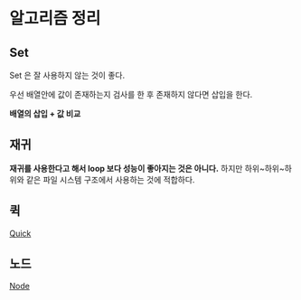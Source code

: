 # 알고리즘 정리

## Set
Set 은 잘 사용하지 않는 것이 좋다. 

우선 배열안에 값이 존재하는지 검사를 한 후 존재하지 않다면 삽입을 한다.

**배열의 삽입 + 값 비교** 
 
## 재귀
**재귀를 사용한다고 해서 loop 보다 성능이 좋아지는 것은 아니다.**
하지만 하위~하위~하위와 같은 파일 시스템 구조에서 사용하는 것에 적합하다.

## 퀵
[Quick](quick.md)

## 노드
[Node](node.md)